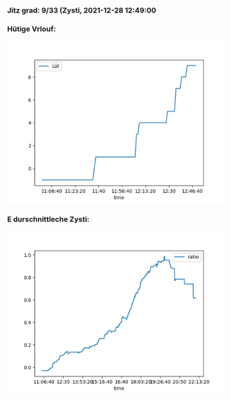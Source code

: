 ### Jitz grad: 9/33 (Zysti, 2021-12-28 12:49:00

### Hütige Vrlouf:
![Graph](Today.png)

### E durschnittleche Zysti:
![Graph](Zysti.png)